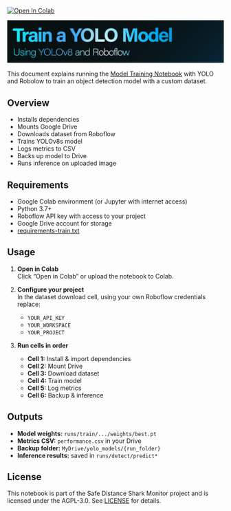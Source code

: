 [![Open In Colab](https://colab.research.google.com/assets/colab-badge.svg)](https://colab.research.google.com/github/Seecougsy/shark-detector/blob/main/Model_training/train_model.ipynb)

![Project Banner YOLOv8 Shark Detecter](Screenshots/training_readme.png)

This document explains running the [Model Training Notebook](Model_training/train_model.ipynb) with YOLO and Robolow to train an object detection model with a custom dataset.

## Overview

- Installs dependencies
- Mounts Google Drive
- Downloads dataset from Roboflow
- Trains YOLOv8s model
- Logs metrics to CSV
- Backs up model to Drive
- Runs inference on uploaded image

## Requirements

- Google Colab environment (or Jupyter with internet access)
- Python 3.7+
- Roboflow API key with access to your project
- Google Drive account for storage
- [requirements-train.txt](Model_training/requirements-train.txt)


## Usage

1. **Open in Colab**  
   Click “Open in Colab” or upload the notebook to Colab.

2. **Configure your project**  
   In the dataset download cell, using your own Roboflow credentials replace:
   - `YOUR_API_KEY`  
   - `YOUR_WORKSPACE`  
   - `YOUR_PROJECT`

3. **Run cells in order**  
   - **Cell 1:** Install & import dependencies  
   - **Cell 2:** Mount Drive  
   - **Cell 3:** Download dataset  
   - **Cell 4:** Train model  
   - **Cell 5:** Log metrics  
   - **Cell 6:** Backup & inference

## Outputs

- **Model weights:** `runs/train/.../weights/best.pt`  
- **Metrics CSV:** `performance.csv` in your Drive  
- **Backup folder:** `MyDrive/yolo_models/{run_folder}`  
- **Inference results:** saved in `runs/detect/predict*`

## License

This notebook is part of the Safe Distance Shark Monitor project and is licensed under the AGPL-3.0. See [LICENSE](./LICENSE) for details.
